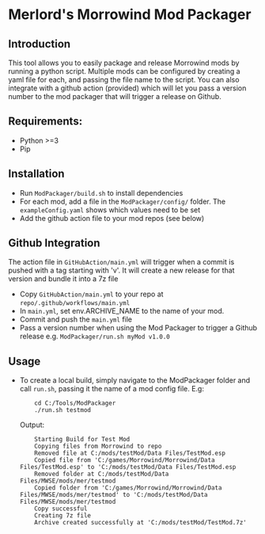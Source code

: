# Merlord's Morrowind Mod Packager

## Introduction
This tool allows you to easily package and release Morrowind mods by running a python script. Multiple mods can be configured by creating a yaml file for each, and passing the file name to the script. You can also integrate with a github action (provided) which will let you pass a version number to the mod packager that will trigger a release on Github.

## Requirements:
- Python >=3
- Pip

## Installation
- Run `ModPackager/build.sh` to install dependencies
- For each mod, add a file in the `ModPackager/config/` folder. The `exampleConfig.yaml` shows which values need to be set
- Add the github action file to your mod repos (see below)

## Github Integration
The action file in `GitHubAction/main.yml` will trigger when a commit is pushed with a tag starting with 'v'.
It will create a new release for that version and bundle it into a 7z file

- Copy `GitHubAction/main.yml` to your repo at `repo/.github/workflows/main.yml`
- In `main.yml`, set env.ARCHIVE_NAME to the name of your mod.
- Commit and push the `main.yml` file
- Pass a version number when using the Mod Packager to trigger a Github release
    e.g. `ModPackager/run.sh myMod v1.0.0`

## Usage
- To create a local build, simply navigate to the ModPackager folder and call `run.sh`, passing it the name of a mod config file. E.g:
    ```
        cd C:/Tools/ModPackager
        ./run.sh testmod
    ```
    Output:
    ```
        Starting Build for Test Mod
        Copying files from Morrowind to repo
        Removed file at C:/mods/testMod/Data Files/TestMod.esp
        Copied file from 'C:/games/Morrowind/Morrowind/Data Files/TestMod.esp' to 'C:/mods/testMod/Data Files/TestMod.esp
        Removed folder at C:/mods/testMod/Data Files/MWSE/mods/mer/testmod
        Copied folder from 'C:/games/Morrowind/Morrowind/Data Files/MWSE/mods/mer/testmod' to 'C:/mods/testMod/Data Files/MWSE/mods/mer/testmod
        Copy successful
        Creating 7z file
        Archive created successfully at 'C:/mods/testMod/TestMod.7z'
    ```